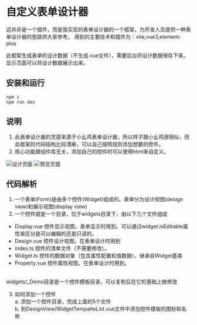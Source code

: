# 自定义表单设计器

这并非是一个插件，而是我实现的表单设计器的一个框架，为开发人员提供一种表单设计器的思路供大家参考。
用到的主要技术和插件为：vite,vue3,element-plus

此框架生成表单的设计数据（不生成.vue文件），需要后台将设计数据保存下来。显示页面可以将设计数据展示出来。<br>

## 安装和运行

```
npm i
npm run dev
```

## 说明

1. 此表单设计器的灵感来源于小幺鸡表单设计器，所以样子跟小幺鸡很相似，但此框架的代码结构比较清晰，可以自己按照规则添加想要的控件。
2. 核心功能跟组件库无关，添加自己的控件时可以使用html来自定义。

![设计页面](https://github.com/fengqingtian/custom-form/blob/master/public/design.png?raw=true)
![预览页面](https://github.com/fengqingtian/custom-form/blob/master/public/display.png?raw=true)

## 代码解析

1. 一个表单(Form)是由多个控件(Widget)组成的。表单分为设计视图(design view)和展示视图(display view)
2. 一个控件就是一个目录，位于widgets目录下，由以下几个文件组成

* Display.vue 控件显示视图，表单显示时用到。可以通过widget.isEditable属性来区分是可以编辑的还是只读的。
* Design\.vue 控件设计视图，在表单设计时用到
* index\.ts 控件的清单文件（不需要修改）。
* Widget\.ts 控件的数据对象（包含属性配置和值数据），继承自Widget基类
* Property\.vue 控件属性视图，在表单设计时用到。

<br>
widgets/_Demo目录是一个控件模板目录，可以复制后在它的基础上做修改

3. 如何添加一个控件<br>
  a. 添加一个控件目录，完成上面的5个文件<br>
  b. 到DesignView/WidgetTempalteList.vue文件中添加控件模板的图标和名称<br>
